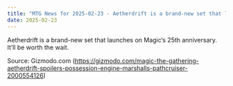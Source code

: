 ```yaml
---
title: "MTG News for 2025-02-23 - Aetherdrift is a brand-new set that launches on Ma..."
date: 2025-02-23
---
```


Aetherdrift is a brand-new set that launches on Magic‘s 25th anniversary. It’ll be worth the wait.

Source: Gizmodo.com (https://gizmodo.com/magic-the-gathering-aetherdrift-spoilers-possession-engine-marshalls-pathcruiser-2000554126)
